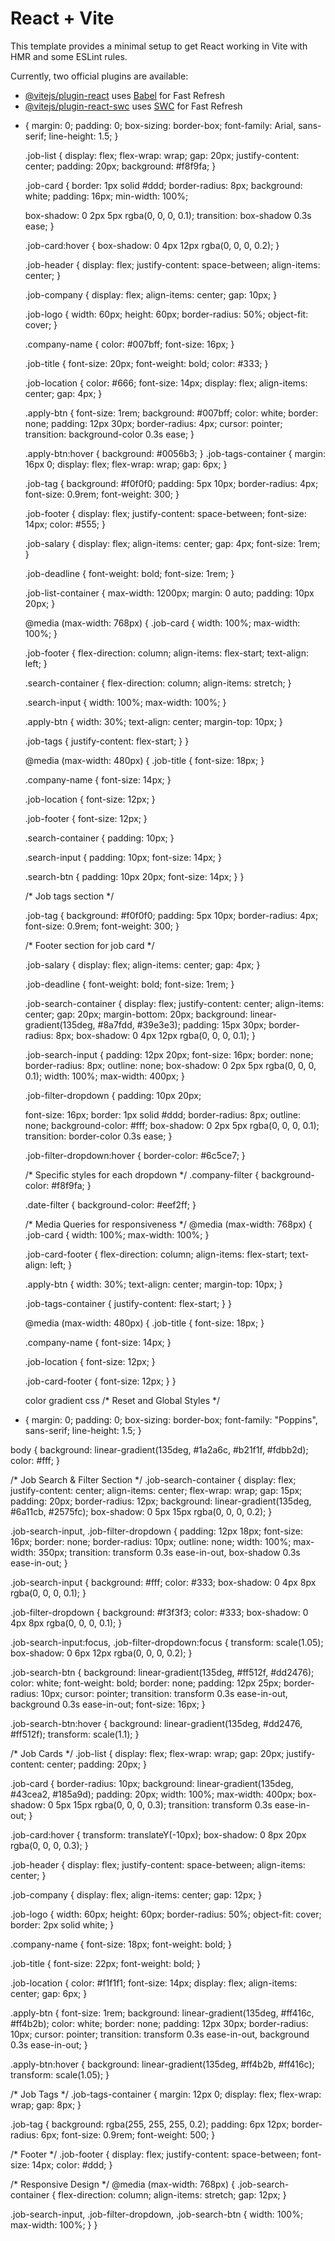 # React + Vite

This template provides a minimal setup to get React working in Vite with HMR and some ESLint rules.

Currently, two official plugins are available:

- [@vitejs/plugin-react](https://github.com/vitejs/vite-plugin-react/blob/main/packages/plugin-react/README.md) uses [Babel](https://babeljs.io/) for Fast Refresh
- [@vitejs/plugin-react-swc](https://github.com/vitejs/vite-plugin-react-swc) uses [SWC](https://swc.rs/) for Fast Refresh


* {
    margin: 0;
    padding: 0;
    box-sizing: border-box;
    font-family: Arial, sans-serif;
    line-height: 1.5;
  }
  
  
  
  .job-list {
    display: flex;
    flex-wrap: wrap;
    gap: 20px;
    justify-content: center;
    padding: 20px;
    background: #f8f9fa;
  }
  
  .job-card {
    border: 1px solid #ddd;
    border-radius: 8px;
    background: white;
    padding: 16px;
    min-width: 100%;
    
    box-shadow: 0 2px 5px rgba(0, 0, 0, 0.1);
    transition: box-shadow 0.3s ease;
  }
  
  
  .job-card:hover {
    box-shadow: 0 4px 12px rgba(0, 0, 0, 0.2);
  }
  
  .job-header {
    display: flex;
    justify-content: space-between;
    align-items: center;
  }
  
  .job-company {
    display: flex;
    align-items: center;
    gap: 10px;
  }
  
  .job-logo {
    width: 60px;
    height: 60px;
    border-radius: 50%;
    object-fit: cover;
  }
  
  .company-name {
    color: #007bff;
    font-size: 16px;
  }
  
  .job-title {
    font-size: 20px;
    font-weight: bold;
    color: #333;
  }
  
  .job-location {
    color: #666;
    font-size: 14px;
    display: flex;
    align-items: center;
    gap: 4px;
  }
  
  .apply-btn {
    font-size: 1rem;
    background: #007bff;
    color: white;
    border: none;
    padding: 12px 30px;
    border-radius: 4px;
    cursor: pointer;
    transition: background-color 0.3s ease;
  }
  
  .apply-btn:hover {
    background: #0056b3;
  }
  .job-tags-container {
    margin: 16px 0;
    display: flex;
    flex-wrap: wrap;
    gap: 6px;
  }
  
  

  .job-tag {
    background: #f0f0f0;
    padding: 5px 10px;
    border-radius: 4px;
    font-size: 0.9rem;
    font-weight: 300;
  }
  
  .job-footer {
    display: flex;
    justify-content: space-between;
    font-size: 14px;
    color: #555;
  }
  
  .job-salary {
    display: flex;
    align-items: center;
    gap: 4px;
    font-size: 1rem;
  }
  
  .job-deadline {
    font-weight: bold;
    font-size: 1rem;
  }
  
  .job-list-container {
    max-width: 1200px;
    margin: 0 auto;
    padding: 10px 20px;
  }

  
 
 

  
  @media (max-width: 768px) {
    .job-card {
      width: 100%;
      max-width: 100%;
    }
  
    .job-footer {
      flex-direction: column;
      align-items: flex-start;
      text-align: left;
    }
  
    .search-container {
      flex-direction: column;
      align-items: stretch;
    }
  
    .search-input {
      width: 100%;
      max-width: 100%;
    }
  
    .apply-btn {
      width: 30%;
      text-align: center;
      margin-top: 10px;
    }
  
    .job-tags {
      justify-content: flex-start;
    }
  }
  
  @media (max-width: 480px) {
    .job-title {
      font-size: 18px;
    }
  
    .company-name {
      font-size: 14px;
    }
  
    .job-location {
      font-size: 12px;
    }
  
    .job-footer {
      font-size: 12px;
    }
  
    .search-container {
      padding: 10px;
    }
  
    .search-input {
      padding: 10px;
      font-size: 14px;
    }
  
    .search-btn {
      padding: 10px 20px;
      font-size: 14px;
    }
  }
  
   

  
 
  

  /* Job tags section */
  
  .job-tag {
    background: #f0f0f0;
    padding: 5px 10px;
    border-radius: 4px;
    font-size: 0.9rem;
    font-weight: 300;
  }
  
  /* Footer section for job card */
  
  .job-salary {
    display: flex;
    align-items: center;
    gap: 4px;
  }
  
  .job-deadline {
    font-weight: bold;
    font-size: 1rem;
  }
  


  .job-search-container {
    display: flex;
    justify-content: center;
    align-items: center;
    gap: 20px;
    margin-bottom: 20px;
    background: linear-gradient(135deg, #8a7fdd, #39e3e3);
    padding: 15px 30px;
    border-radius: 8px;
    box-shadow: 0 4px 12px rgba(0, 0, 0, 0.1);
  }
  
  .job-search-input {
    padding: 12px 20px;
    font-size: 16px;
    border: none;
    border-radius: 8px;
    outline: none;
    box-shadow: 0 2px 5px rgba(0, 0, 0, 0.1);
    width: 100%;
    max-width: 400px;
  }
  
  
  
  .job-filter-dropdown {
    padding: 10px 20px;
    
    font-size: 16px;
    border: 1px solid #ddd;
    border-radius: 8px;
    outline: none;
    background-color: #fff;
    box-shadow: 0 2px 5px rgba(0, 0, 0, 0.1);
    transition: border-color 0.3s ease;
  }
  
  .job-filter-dropdown:hover {
    border-color: #6c5ce7;
  }
  
  /* Specific styles for each dropdown */
  .company-filter {
    background-color: #f8f9fa;
  }
  
  .date-filter {
    background-color: #eef2ff;
  }
  
  /* Media Queries for responsiveness */
  @media (max-width: 768px) {
    .job-card {
      width: 100%;
      max-width: 100%;
    }
  
    .job-card-footer {
      flex-direction: column;
      align-items: flex-start;
      text-align: left;
    }
  
    .apply-btn {
      width: 30%;
      text-align: center;
      margin-top: 10px;
    }
  
    .job-tags-container {
      justify-content: flex-start;
    }
  }
  
  @media (max-width: 480px) {
    .job-title {
      font-size: 18px;
    }
  
    .company-name {
      font-size: 14px;
    }
  
    .job-location {
      font-size: 12px;
    }
  
    .job-card-footer {
      font-size: 12px;
    }
  }
  









  color gradient  css 
  /* Reset and Global Styles */
* {
  margin: 0;
  padding: 0;
  box-sizing: border-box;
  font-family: "Poppins", sans-serif;
  line-height: 1.5;
}

body {
  background: linear-gradient(135deg, #1a2a6c, #b21f1f, #fdbb2d);
  color: #fff;
}

/* Job Search & Filter Section */
.job-search-container {
  display: flex;
  justify-content: center;
  align-items: center;
  flex-wrap: wrap;
  gap: 15px;
  padding: 20px;
  border-radius: 12px;
  background: linear-gradient(135deg, #6a11cb, #2575fc);
  box-shadow: 0 5px 15px rgba(0, 0, 0, 0.2);
}

.job-search-input,
.job-filter-dropdown {
  padding: 12px 18px;
  font-size: 16px;
  border: none;
  border-radius: 10px;
  outline: none;
  width: 100%;
  max-width: 350px;
  transition: transform 0.3s ease-in-out, box-shadow 0.3s ease-in-out;
}

.job-search-input {
  background: #fff;
  color: #333;
  box-shadow: 0 4px 8px rgba(0, 0, 0, 0.1);
}

.job-filter-dropdown {
  background: #f3f3f3;
  color: #333;
  box-shadow: 0 4px 8px rgba(0, 0, 0, 0.1);
}

.job-search-input:focus,
.job-filter-dropdown:focus {
  transform: scale(1.05);
  box-shadow: 0 6px 12px rgba(0, 0, 0, 0.2);
}

.job-search-btn {
  background: linear-gradient(135deg, #ff512f, #dd2476);
  color: white;
  font-weight: bold;
  border: none;
  padding: 12px 25px;
  border-radius: 10px;
  cursor: pointer;
  transition: transform 0.3s ease-in-out, background 0.3s ease-in-out;
  font-size: 16px;
}

.job-search-btn:hover {
  background: linear-gradient(135deg, #dd2476, #ff512f);
  transform: scale(1.1);
}

/* Job Cards */
.job-list {
  display: flex;
  flex-wrap: wrap;
  gap: 20px;
  justify-content: center;
  padding: 20px;
}

.job-card {
  border-radius: 10px;
  background: linear-gradient(135deg, #43cea2, #185a9d);
  padding: 20px;
  width: 100%;
  max-width: 400px;
  box-shadow: 0 5px 15px rgba(0, 0, 0, 0.3);
  transition: transform 0.3s ease-in-out;
}

.job-card:hover {
  transform: translateY(-10px);
  box-shadow: 0 8px 20px rgba(0, 0, 0, 0.3);
}

.job-header {
  display: flex;
  justify-content: space-between;
  align-items: center;
}

.job-company {
  display: flex;
  align-items: center;
  gap: 12px;
}

.job-logo {
  width: 60px;
  height: 60px;
  border-radius: 50%;
  object-fit: cover;
  border: 2px solid white;
}

.company-name {
  font-size: 18px;
  font-weight: bold;
}

.job-title {
  font-size: 22px;
  font-weight: bold;
}

.job-location {
  color: #f1f1f1;
  font-size: 14px;
  display: flex;
  align-items: center;
  gap: 6px;
}

.apply-btn {
  font-size: 1rem;
  background: linear-gradient(135deg, #ff416c, #ff4b2b);
  color: white;
  border: none;
  padding: 12px 30px;
  border-radius: 10px;
  cursor: pointer;
  transition: transform 0.3s ease-in-out, background 0.3s ease-in-out;
}

.apply-btn:hover {
  background: linear-gradient(135deg, #ff4b2b, #ff416c);
  transform: scale(1.05);
}

/* Job Tags */
.job-tags-container {
  margin: 12px 0;
  display: flex;
  flex-wrap: wrap;
  gap: 8px;
}

.job-tag {
  background: rgba(255, 255, 255, 0.2);
  padding: 6px 12px;
  border-radius: 6px;
  font-size: 0.9rem;
  font-weight: 500;
}

/* Footer */
.job-footer {
  display: flex;
  justify-content: space-between;
  font-size: 14px;
  color: #ddd;
}

/* Responsive Design */
@media (max-width: 768px) {
  .job-search-container {
      flex-direction: column;
      align-items: stretch;
      gap: 12px;
  }

  .job-search-input,
  .job-filter-dropdown,
  .job-search-btn {
      width: 100%;
      max-width: 100%;
  }
}
